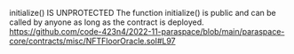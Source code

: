 initialize() IS UNPROTECTED
The function initialize() is public and can be called by anyone as long as the contract is deployed.
https://github.com/code-423n4/2022-11-paraspace/blob/main/paraspace-core/contracts/misc/NFTFloorOracle.sol#L97 
 